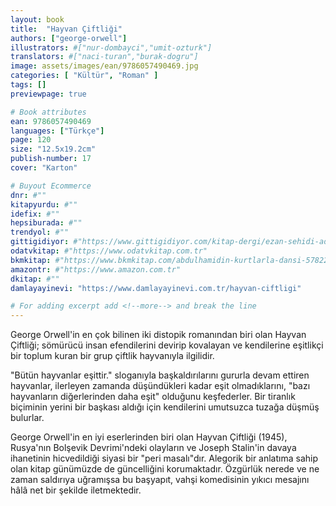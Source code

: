 ```yaml
---
layout: book
title:  "Hayvan Çiftliği"
authors: ["george-orwell"]
illustrators: #["nur-dombayci","umit-ozturk"]
translators: #["naci-turan","burak-dogru"]
image: assets/images/ean/9786057490469.jpg
categories: [ "Kültür", "Roman" ]
tags: []
previewpage: true

# Book attributes
ean: 9786057490469
languages: ["Türkçe"]
page: 120
size: "12.5x19.2cm"
publish-number: 17
cover: "Karton"

# Buyout Ecommerce
dnr: #""
kitapyurdu: #""
idefix: #""
hepsiburada: #""
trendyol: #""
gittigidiyor: #"https://www.gittigidiyor.com/kitap-dergi/ezan-sehidi-adnan-menderes_pdp_732728793"
odatvkitap: #"https://www.odatvkitap.com.tr"
bkmkitap: #"https://www.bkmkitap.com/abdulhamidin-kurtlarla-dansi-578226"
amazontr: #"https://www.amazon.com.tr"
dkitap: #""
damlayayinevi: "https://www.damlayayinevi.com.tr/hayvan-ciftligi"

# For adding excerpt add <!--more--> and break the line
---
```

George Orwell'in en çok bilinen iki distopik romanından biri olan Hayvan Çiftliği; sömürücü insan efendilerini devirip kovalayan ve kendilerine eşitlikçi bir toplum kuran bir grup çiftlik hayvanıyla ilgilidir.

"Bütün hayvanlar eşittir." sloganıyla başkaldırılarını gururla devam ettiren hayvanlar, ilerleyen zamanda düşündükleri kadar eşit olmadıklarını, "bazı hayvanların diğerlerinden daha eşit" olduğunu keşfederler.
Bir tiranlık biçiminin yerini bir başkası aldığı için kendilerini umutsuzca tuzağa düşmüş bulurlar.

George Orwell'in en iyi eserlerinden biri olan Hayvan Çiftliği (1945), Rusya'nın Bolşevik Devrimi'ndeki olayların ve Joseph Stalin'in davaya ihanetinin hicvedildiği siyasi bir "peri masalı"dır.
Alegorik bir anlatıma sahip olan kitap günümüzde de güncelliğini korumaktadır.
Özgürlük nerede ve ne zaman saldırıya uğramışsa bu başyapıt, vahşi komedisinin yıkıcı mesajını hâlâ net bir şekilde iletmektedir.


<!--more--> 